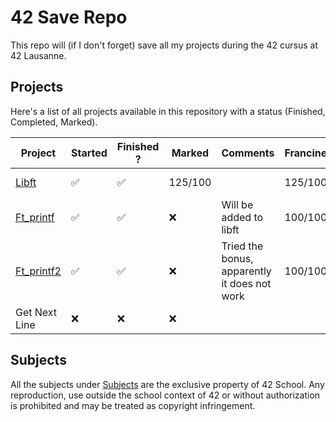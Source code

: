 # 42 Save Repo

This repo will (if I don't forget) save all my projects during the 42 cursus at 42 Lausanne.

## Projects

Here's a list of all projects available in this repository with a status (Finished, Completed, Marked).

| Project   | Started            | Finished ?         | Marked          | Comments                    | Francinette | Francinette strict |
| --------- | ------------------ | ------------------ | --------------- | --------------------------- | ----------- | ------------------ |
| [Libft](https://github.com/Laendrun/42/tree/main/libft) | :white_check_mark: | :white_check_mark: | 125/100 | | 125/100    | Only lstmap fails |
| [Ft_printf](https://github.com/Laendrun/42/tree/main/ft_printf) | :white_check_mark: | :white_check_mark: | :x: | Will be added to libft | 100/100 | don't try it |
| [Ft_printf2](https://github.com/Laendrun/42/tree/main/ft_printf2) | :white_check_mark: | :white_check_mark: | :x: | Tried the bonus, apparently it does not work | 100/100 | |
| Get Next Line | :x: | :x: | :x: |  |  |  |

## Subjects

All the subjects under [Subjects](https://github.com/Laendrun/42/tree/main/subjects) are the exclusive property of 42 School.
Any reproduction, use outside the school context of 42 or without authorization is prohibited and may be treated as copyright infringement.